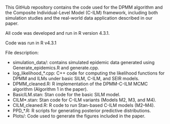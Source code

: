 This GitHub repository contains the code used for the DPMM algorithm and the Composite Individual-Level Model (C-ILM) framework, including both simulation studies and the real-world data application described in our paper.

All code was developed and run in R version 4.3.1.

Code was run in R v4.3.1

File description:

- simulation_data/: contains simulated epidemic data generated using Generate_epidemics.R and generate.cpp.
- log_likelihood_*.cpp: C++ code for computing the likelihood functions for DPMM and ILMs under basic SILM, C-ILM, and SEIR models.
- DPMM_cleaned.R: R implementation of the DPMM-C-ILM MCMC algorithm (Algorithm 1 in the paper).
- BasicILM.stan: Stan code for the basic SILM model.
- CILM*.stan: Stan code for C-ILM variants (Models M2, M3, and M4).
- CILM_cleaned.R: R code to run Stan-based C-ILM models (M2–M4).
- PPD_*.R: R scripts for generating posterior predictive distributions.
- Plots/: Code used to generate the figures included in the paper.
